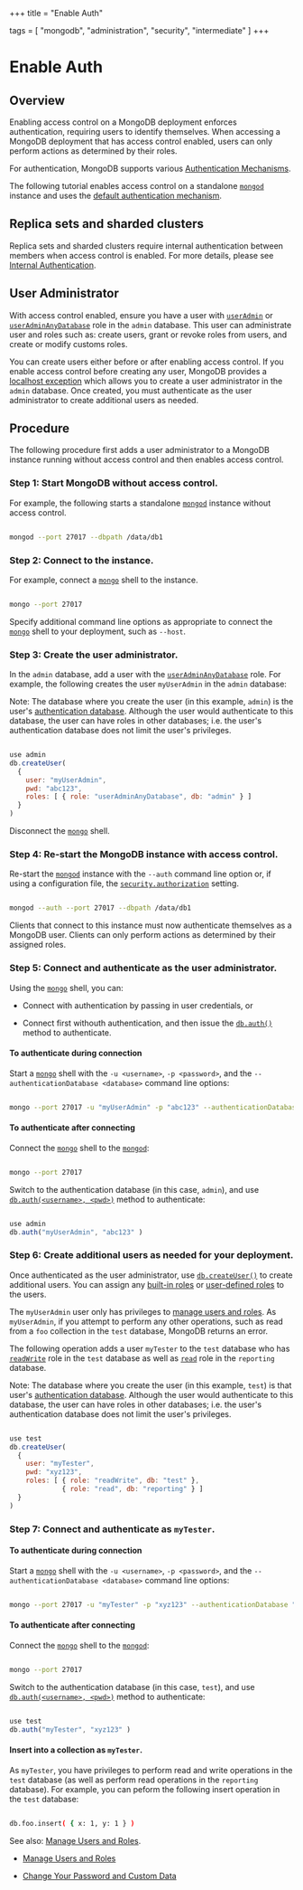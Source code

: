 +++
title = "Enable Auth"

tags = [
"mongodb",
"administration",
"security",
"intermediate" ]
+++

# Enable Auth


## Overview

Enabling access control on a MongoDB deployment enforces
authentication, requiring users to identify themselves. When accessing
a MongoDB deployment that has access control enabled, users can only
perform actions as determined by their roles.

For authentication, MongoDB supports various
[Authentication Mechanisms](https://docs.mongodb.com/manual/core/authentication-mechanisms).

The following tutorial enables access control on a standalone
[``mongod``](https://docs.mongodb.com/manual/reference/program/mongod/#bin.mongod) instance and uses the [default authentication
mechanism](https://docs.mongodb.com/manual/core/authentication-mechanisms/#authentication-mechanism-default).


## Replica sets and sharded clusters

Replica sets and sharded clusters require internal authentication
between members when access control is enabled. For more details,
please see [Internal Authentication](https://docs.mongodb.com/manual/core/security-internal-authentication).


## User Administrator

With access control enabled, ensure you have a user with
[``userAdmin``](https://docs.mongodb.com/manual/reference/built-in-roles/#userAdmin) or [``userAdminAnyDatabase``](https://docs.mongodb.com/manual/reference/built-in-roles/#userAdminAnyDatabase) role in the
``admin`` database. This user can administrate user and roles such as:
create users, grant or revoke roles from users, and create or modify
customs roles.

You can create users either before or after enabling access control. If
you enable access control before creating any user, MongoDB provides a
[localhost exception](https://docs.mongodb.com/manual/core/security-users/#localhost-exception) which allows you to
create a user administrator in the ``admin`` database. Once created,
you must authenticate as the user administrator to create additional
users as needed.


## Procedure

The following procedure first adds a user administrator to a MongoDB
instance running without access control and then enables access control.


### Step 1: Start MongoDB without access control.

For example, the following starts a standalone [``mongod``](https://docs.mongodb.com/manual/reference/program/mongod/#bin.mongod) instance
without access control.

```sh

mongod --port 27017 --dbpath /data/db1

```


### Step 2: Connect to the instance.

For example, connect a [``mongo``](https://docs.mongodb.com/manual/reference/program/mongo/#bin.mongo) shell to the instance.

```sh

mongo --port 27017

```

Specify additional command line options as appropriate to connect the
[``mongo``](https://docs.mongodb.com/manual/reference/program/mongo/#bin.mongo) shell to your deployment, such as ``--host``.


### Step 3: Create the user administrator.

In the ``admin`` database, add a user with the
[``userAdminAnyDatabase``](https://docs.mongodb.com/manual/reference/built-in-roles/#userAdminAnyDatabase) role. For example, the following
creates the user ``myUserAdmin`` in the ``admin`` database:

Note: The database where you create the user (in this example, ``admin``) is the user's [authentication database](https://docs.mongodb.com/manual/core/security-users/#user-authentication-database). Although the user would authenticate to this database, the user can have roles in other databases; i.e. the user's authentication database does not limit the user's privileges.

```javascript

use admin
db.createUser(
  {
    user: "myUserAdmin",
    pwd: "abc123",
    roles: [ { role: "userAdminAnyDatabase", db: "admin" } ]
  }
)

```

Disconnect the [``mongo``](https://docs.mongodb.com/manual/reference/program/mongo/#bin.mongo) shell.


### Step 4: Re-start the MongoDB instance with access control.

Re-start the [``mongod``](https://docs.mongodb.com/manual/reference/program/mongod/#bin.mongod) instance with the ``--auth`` command
line option or, if using a configuration file, the
[``security.authorization``](https://docs.mongodb.com/manual/reference/configuration-options/#security.authorization) setting.

```sh

mongod --auth --port 27017 --dbpath /data/db1

```

Clients that connect to this instance must now authenticate
themselves as a MongoDB user. Clients can only perform actions as
determined by their assigned roles.


### Step 5: Connect and authenticate as the user administrator.

Using the [``mongo``](https://docs.mongodb.com/manual/reference/program/mongo/#bin.mongo) shell, you can:

* Connect with authentication by passing in user credentials, or

* Connect first withouth authentication, and then issue the [``db.auth()``](https://docs.mongodb.com/manual/reference/method/db.auth/#db.auth) method to authenticate.


#### To authenticate during connection

Start a [``mongo``](https://docs.mongodb.com/manual/reference/program/mongo/#bin.mongo) shell with the ``-u <username>``, ``-p
<password>``, and the ``--authenticationDatabase <database>``
command line options:

```sh

mongo --port 27017 -u "myUserAdmin" -p "abc123" --authenticationDatabase "admin"

```


#### To authenticate after connecting

Connect the [``mongo``](https://docs.mongodb.com/manual/reference/program/mongo/#bin.mongo)
shell to the [``mongod``](https://docs.mongodb.com/manual/reference/program/mongod/#bin.mongod):

```sh

mongo --port 27017

```

Switch to the authentication database (in this case, ``admin``),
and use [``db.auth(<username>, <pwd>)``](https://docs.mongodb.com/manual/reference/method/db.auth/#db.auth)
method to authenticate:

```javascript

use admin
db.auth("myUserAdmin", "abc123" )

```


### Step 6: Create additional users as needed for your deployment.

Once authenticated as the user administrator, use
[``db.createUser()``](https://docs.mongodb.com/manual/reference/method/db.createUser/#db.createUser) to create additional users. You can assign
any [built-in roles](https://docs.mongodb.com/manual/core/security-built-in-roles) or
[user-defined roles](https://docs.mongodb.com/manual/core/security-user-defined-roles) to the
users.

The ``myUserAdmin`` user only has privileges to [manage users
and roles](../manage-users-and-roles/). As ``myUserAdmin``, if
you attempt to perform any other operations, such as read from a
``foo`` collection in the ``test`` database, MongoDB returns an error.

The following operation adds a user ``myTester`` to the ``test``
database who has [``readWrite``](https://docs.mongodb.com/manual/reference/built-in-roles/#readWrite) role in the ``test``
database as well as [``read``](https://docs.mongodb.com/manual/reference/built-in-roles/#read) role in the ``reporting``
database.

Note: The database where you create the user (in this example, ``test``) is that user's [authentication database](https://docs.mongodb.com/manual/core/security-users/#user-authentication-database). Although the user would authenticate to this database, the user can have roles in other databases; i.e. the user's authentication database does not limit the user's privileges.

```javascript

use test
db.createUser(
  {
    user: "myTester",
    pwd: "xyz123",
    roles: [ { role: "readWrite", db: "test" },
             { role: "read", db: "reporting" } ]
  }
)

```


### Step 7: Connect and authenticate as ``myTester``.


#### To authenticate during connection

Start a [``mongo``](https://docs.mongodb.com/manual/reference/program/mongo/#bin.mongo) shell with the ``-u <username>``, ``-p
<password>``, and the ``--authenticationDatabase <database>``
command line options:

```sh

mongo --port 27017 -u "myTester" -p "xyz123" --authenticationDatabase "test"

```


#### To authenticate after connecting

Connect the [``mongo``](https://docs.mongodb.com/manual/reference/program/mongo/#bin.mongo)
shell to the [``mongod``](https://docs.mongodb.com/manual/reference/program/mongod/#bin.mongod):

```sh

mongo --port 27017

```

Switch to the authentication database (in this case, ``test``),
and use [``db.auth(<username>, <pwd>)``](https://docs.mongodb.com/manual/reference/method/db.auth/#db.auth)
method to authenticate:

```javascript

use test
db.auth("myTester", "xyz123" )

```


#### Insert into a collection as ``myTester``.

As ``myTester``, you have privileges to perform read and write
operations in the ``test`` database (as well as perform read
operations in the ``reporting`` database). For example, you can
peform the following insert operation in the ``test`` database:

```sh

db.foo.insert( { x: 1, y: 1 } )

```

See also: [Manage Users and Roles](../manage-users-and-roles/).

* [Manage Users and Roles](../manage-users-and-roles/)

* [Change Your Password and Custom Data](../change-own-password-and-custom-data/)
